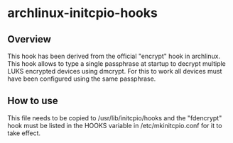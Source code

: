 # archlinux-initcpio-hooks

## Overview
This hook has been derived from the official "encrypt" hook in archlinux.
This hook allows to type a single passphrase at startup to decrypt multiple
LUKS encrypted devices using dmcrypt. For this to work all devices must have
been configured using the same passphrase.

## How to use
This file needs to be copied to /usr/lib/initcpio/hooks and the "fdencrypt"
hook must be listed in the HOOKS variable in /etc/mkinitcpio.conf for it to take
effect.
